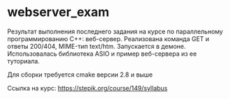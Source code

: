 # webserver_exam
Результат выполнения последнего задания на курсе по параллельному программированию C++: веб-сервер. 
Реализована команда GET и ответы 200/404, MIME-тип text/htm. Запускается в демоне. 
Использовалась библиотека ASIO и пример веб-сервера из ее туториала.

Для сборки требуется cmake версии 2.8 и выше 

Ссылка на курс: https://stepik.org/course/149/syllabus
